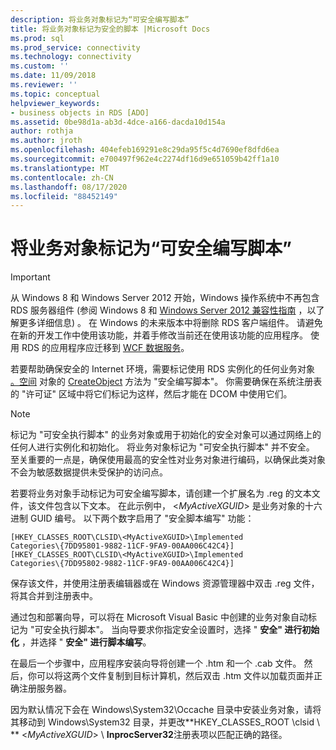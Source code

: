 ```yaml
---
description: 将业务对象标记为“可安全编写脚本”
title: 将业务对象标记为安全的脚本 |Microsoft Docs
ms.prod: sql
ms.prod_service: connectivity
ms.technology: connectivity
ms.custom: ''
ms.date: 11/09/2018
ms.reviewer: ''
ms.topic: conceptual
helpviewer_keywords:
- business objects in RDS [ADO]
ms.assetid: 0be98d1a-ab3d-4dce-a166-dacda10d154a
author: rothja
ms.author: jroth
ms.openlocfilehash: 404efeb169291e8c29da95f5c4d7690ef8dfd6ea
ms.sourcegitcommit: e700497f962e4c2274df16d9e651059b42ff1a10
ms.translationtype: MT
ms.contentlocale: zh-CN
ms.lasthandoff: 08/17/2020
ms.locfileid: "88452149"
---
```

# <a name="marking-business-objects-as-safe-for-scripting"></a>将业务对象标记为“可安全编写脚本”
> [!IMPORTANT]
>  从 Windows 8 和 Windows Server 2012 开始，Windows 操作系统中不再包含 RDS 服务器组件 (参阅 Windows 8 和 [Windows Server 2012 兼容性指南](https://www.microsoft.com/download/details.aspx?id=27416) ，以了解更多详细信息) 。 在 Windows 的未来版本中将删除 RDS 客户端组件。 请避免在新的开发工作中使用该功能，并着手修改当前还在使用该功能的应用程序。 使用 RDS 的应用程序应迁移到 [WCF 数据服务](https://go.microsoft.com/fwlink/?LinkId=199565)。  
  
 若要帮助确保安全的 Internet 环境，需要标记使用 RDS 实例化的任何业务对象 [。空间](../../../ado/reference/rds-api/dataspace-object-rds.md) 对象的 [CreateObject](../../../ado/reference/rds-api/createobject-method-rds.md) 方法为 "安全编写脚本"。 你需要确保在系统注册表的 "许可证" 区域中将它们标记为这样，然后才能在 DCOM 中使用它们。  
  
> [!NOTE]
>  标记为 "可安全执行脚本" 的业务对象或用于初始化的安全对象可以通过网络上的任何人进行实例化和初始化。 将业务对象标记为 "可安全执行脚本" 并不安全。 至关重要的一点是，确保使用最高的安全性对业务对象进行编码，以确保此类对象不会为敏感数据提供未受保护的访问点。  
  
 若要将业务对象手动标记为可安全编写脚本，请创建一个扩展名为 .reg 的文本文件，该文件包含以下文本。 在此示例中， \<*MyActiveXGUID*> 是业务对象的十六进制 GUID 编号。 以下两个数字启用了 "安全脚本编写" 功能：  
  
```console
[HKEY_CLASSES_ROOT\CLSID\<MyActiveXGUID>\Implemented   
Categories\{7DD95801-9882-11CF-9FA9-00AA006C42C4}]  
[HKEY_CLASSES_ROOT\CLSID\<MyActiveXGUID>\Implemented   
Categories\{7DD95802-9882-11CF-9FA9-00AA006C42C4}]  
```  
  
 保存该文件，并使用注册表编辑器或在 Windows 资源管理器中双击 .reg 文件，将其合并到注册表中。  
  
 通过包和部署向导，可以将在 Microsoft Visual Basic 中创建的业务对象自动标记为 "可安全执行脚本"。 当向导要求你指定安全设置时，选择 " **安全" 进行初始化** ，并选择 " **安全" 进行脚本编写**。  
  
 在最后一个步骤中，应用程序安装向导将创建一个 .htm 和一个 .cab 文件。 然后，你可以将这两个文件复制到目标计算机，然后双击 .htm 文件以加载页面并正确注册服务器。  
  
 因为默认情况下会在 Windows\System32\Occache 目录中安装业务对象，请将其移动到 Windows\System32 目录，并更改**HKEY_CLASSES_ROOT \clsid \\ ** \<*MyActiveXGUID*> \\ **InprocServer32**注册表项以匹配正确的路径。


